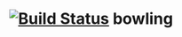 [![Build Status](https://travis-ci.org/satoshi/bowling.svg?branch=master)](https://travis-ci.org/satoshi/bowling)
bowling
=======
